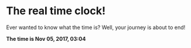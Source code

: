 # The real time clock!

Ever wanted to know what the time is? Well, your journey is about to end!

**The time is Nov 05, 2017, 03:04**